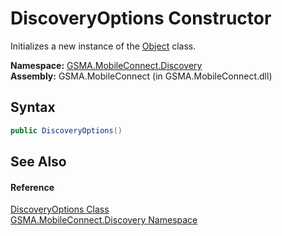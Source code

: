 DiscoveryOptions Constructor
============================
Initializes a new instance of the [Object][1] class.

**Namespace:** [GSMA.MobileConnect.Discovery][2]  
**Assembly:** GSMA.MobileConnect (in GSMA.MobileConnect.dll)

Syntax
------

```csharp
public DiscoveryOptions()
```


See Also
--------

#### Reference
[DiscoveryOptions Class][3]  
[GSMA.MobileConnect.Discovery Namespace][2]  

[1]: http://msdn.microsoft.com/en-us/library/e5kfa45b
[2]: ../README.md
[3]: README.md
[4]: ../../_icons/Help.png